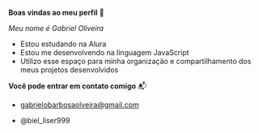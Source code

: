 **Boas vindas ao meu perfil** 🖤

*Meu nome é Gabriel Oliveira*

- Estou estudando na Alura
- Estou me desenvolvendo na linguagem JavaScript
- Utilizo esse espaço para minha organização e compartilhamento dos meus projetos desenvolvidos

**Você pode entrar em contato comigo** 📬
- gabrielobarbosaolveira@gmail.com

- @biel_liser999
